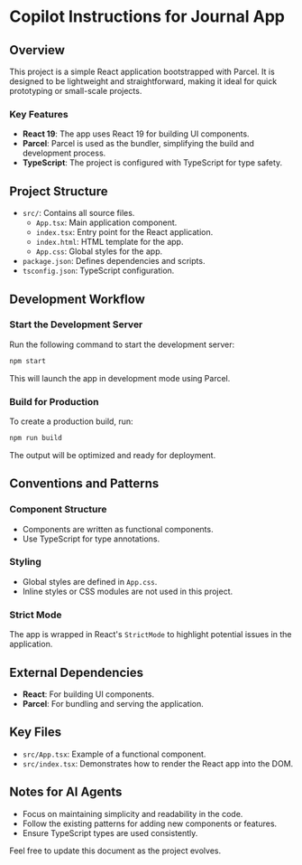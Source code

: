 # Copilot Instructions for Journal App

## Overview
This project is a simple React application bootstrapped with Parcel. It is designed to be lightweight and straightforward, making it ideal for quick prototyping or small-scale projects.

### Key Features
- **React 19**: The app uses React 19 for building UI components.
- **Parcel**: Parcel is used as the bundler, simplifying the build and development process.
- **TypeScript**: The project is configured with TypeScript for type safety.

## Project Structure
- `src/`: Contains all source files.
  - `App.tsx`: Main application component.
  - `index.tsx`: Entry point for the React application.
  - `index.html`: HTML template for the app.
  - `App.css`: Global styles for the app.
- `package.json`: Defines dependencies and scripts.
- `tsconfig.json`: TypeScript configuration.

## Development Workflow

### Start the Development Server
Run the following command to start the development server:
```bash
npm start
```
This will launch the app in development mode using Parcel.

### Build for Production
To create a production build, run:
```bash
npm run build
```
The output will be optimized and ready for deployment.

## Conventions and Patterns

### Component Structure
- Components are written as functional components.
- Use TypeScript for type annotations.

### Styling
- Global styles are defined in `App.css`.
- Inline styles or CSS modules are not used in this project.

### Strict Mode
The app is wrapped in React's `StrictMode` to highlight potential issues in the application.

## External Dependencies
- **React**: For building UI components.
- **Parcel**: For bundling and serving the application.

## Key Files
- `src/App.tsx`: Example of a functional component.
- `src/index.tsx`: Demonstrates how to render the React app into the DOM.

## Notes for AI Agents
- Focus on maintaining simplicity and readability in the code.
- Follow the existing patterns for adding new components or features.
- Ensure TypeScript types are used consistently.

Feel free to update this document as the project evolves.